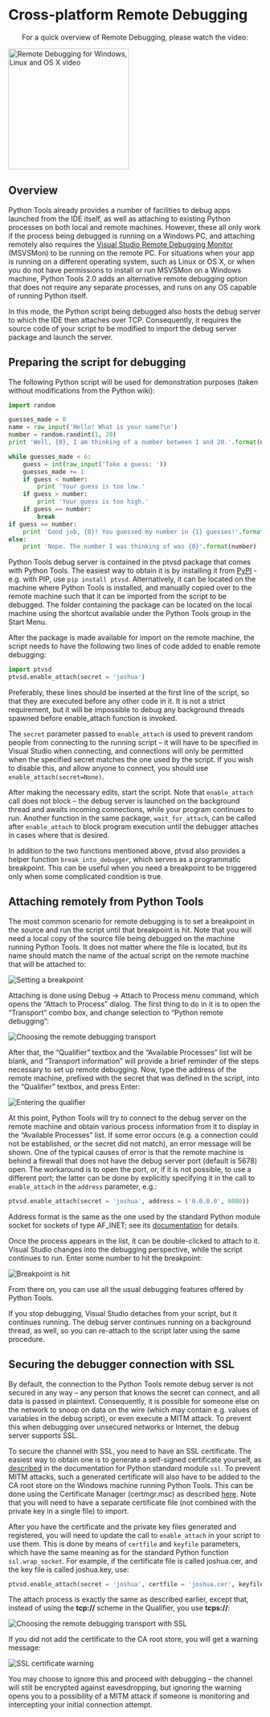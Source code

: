 ﻿Cross-platform Remote Debugging
===============================

<p style="text-align: center">For a quick overview of Remote Debugging, please watch the video:</p>

<p><a href="http://www.youtube.com/watch?v=VTluEosS4Ts" target="_blank" style="display:inline-block"><img src="VideoThumbnails/Cross-Platform-Remote-Debugging.png" alt="Remote Debugging for Windows, Linux and OS X video" border="0" width="240.0">
</a></p>


Overview
--------

Python Tools already provides a number of facilities to debug apps launched from the IDE itself, as well as attaching to existing Python processes on both local and remote machines. However, these all only work if the process being debugged is running on a Windows PC, and attaching remotely also requires the [Visual Studio Remote Debugging Monitor](http://msdn.microsoft.com/en-us/library/xf8k2h6a.aspx) (MSVSMon) to be running on the remote PC. For situations when your app is running on a different operating system, such as Linux or OS X, or when you do not have permissions to install or run MSVSMon on a Windows machine, Python Tools 2.0 adds an alternative remote debugging option that does not require any separate processes, and runs on any OS capable of running Python itself. 

In this mode, the Python script being debugged also hosts the debug server to which the IDE then attaches over TCP. Consequently, it requires the source code of your script to be modified to import the debug server package and launch the server.


Preparing the script for debugging
----------------------------------


The following Python script will be used for demonstration purposes (taken without modifications from the Python wiki):

```python
import random

guesses_made = 0
name = raw_input('Hello! What is your name?\n')
number = random.randint(1, 20)
print 'Well, {0}, I am thinking of a number between 1 and 20.'.format(name)

while guesses_made < 6:
    guess = int(raw_input('Take a guess: '))
    guesses_made += 1
    if guess < number:
        print 'Your guess is too low.'
    if guess > number:
        print 'Your guess is too high.'
    if guess == number:
        break
if guess == number:
    print 'Good job, {0}! You guessed my number in {1} guesses!'.format(name, guesses_made)
else:
    print 'Nope. The number I was thinking of was {0}'.format(number)
```
 
Python Tools debug server is contained in the ptvsd package that comes with Python Tools. The easiest way to obtain it is by installing it from [PyPI](https://pypi.python.org/pypi/ptvsd) - e.g. with PIP, use `pip install ptvsd`. Alternatively, it can be located on the machine where Python Tools is installed, and manually copied over to the remote machine such that it can be imported from the script to be debugged. The folder containing the package can be located on the local machine using the shortcut available under the Python Tools group in the Start Menu.

After the package is made available for import on the remote machine, the script needs to have the following two lines of code added to enable remote debugging: 

```python
import ptvsd
ptvsd.enable_attach(secret = 'joshua')
```

Preferably, these lines should be inserted at the first line of the script, so that they are executed before any other code in it. It is not a strict requirement, but it will be impossible to debug any background threads spawned before enable_attach function is invoked. 

The `secret` parameter passed to `enable_attach` is used to prevent random people from connecting to the running script – it will have to be specified in Visual Studio when connecting, and connections will only be permitted when the specified secret matches the one used by the script. If you wish to disable this, and allow anyone to connect, you should use `enable_attach(secret=None)`. 

After making the necessary edits, start the script. Note that `enable_attach` call does not block – the debug server is launched on the background thread and awaits incoming connections, while your program continues to run. Another function in the same package, `wait_for_attach`, can be called after `enable_attach` to block program execution until the debugger attaches in cases where that is desired.

In addition to the two functions mentioned above, ptvsd also provides a helper function `break_into_debugger`, which serves as a programmatic breakpoint. This can be useful when you need a breakpoint to be triggered only when some complicated condition is true.


Attaching remotely from Python Tools
------------------------------------

The most common scenario for remote debugging is to set a breakpoint in the source and run the script until that breakpoint is hit. Note that you will need a local copy of the source file being debugged on the machine running Python Tools. It does not matter where the file is located, but its name should match the name of the actual script on the remote machine that will be attached to: 

![Setting a breakpoint](Images/RemoteDebuggingBreakpointSet.png)

Attaching is done using <span class="menu">Debug</span> → <span class="menu">Attach to Process</span> menu command, which opens the “Attach to Process” dialog. The first thing to do in it is to open the “Transport” combo box, and change selection to “Python remote debugging”: 

![Choosing the remote debugging transport](Images/RemoteDebuggingTransport.png)

After that, the “Qualifier” textbox and the “Available Processes” list will be blank, and “Transport information” will provide a brief reminder of the steps necessary to set up remote debugging. Now, type the address of the remote machine, prefixed with the secret that was defined in the script, into the “Qualifier” textbox, and press Enter: 

![Entering the qualifier](Images/RemoteDebuggingQualifier.png)

At this point, Python Tools will try to connect to the debug server on the remote machine and obtain various process information from it to display in the “Available Processes” list. If some error occurs (e.g. a connection could not be established, or the secret did not match), an error message will be shown. One of the typical causes of error is that the remote machine is behind a firewall that does not have the debug server port (default is 5678) open. The workaround is to open the port, or, if it is not possible, to use a different port; the latter can be done by explicitly specifying it in the call to `enable_attach` in the `address` parameter, e.g.:

```python
ptvsd.enable_attach(secret = 'joshua', address = ('0.0.0.0', 8080))
```

Address format is the same as the one used by the standard Python module socket for sockets of type AF_INET; see its [documentation](http://docs.python.org/3/library/socket.html#socket-families) for details. 

Once the process appears in the list, it can be double-clicked to attach to it. Visual Studio changes into the debugging perspective, while the script continues to run. Enter some number to hit the breakpoint: 

![Breakpoint is hit](Images/RemoteDebuggingBreakpointHit.png)

From there on, you can use all the usual debugging features offered by Python Tools. 

If you stop debugging, Visual Studio detaches from your script, but it continues running. The debug server continues running on a background thread, as well, so you can re-attach to the script later using the same procedure.


Securing the debugger connection with SSL
-----------------------------------------

By default, the connection to the Python Tools remote debug server is not secured in any way – any person that knows the secret can connect, and all data is passed in plaintext. Consequently, it is possible for someone else on the network to snoop on data on the wire (which may contain e.g. values of variables in the debug script), or even execute a MITM attack. To prevent this when debugging over unsecured networks or Internet, the debug server supports SSL. 

To secure the channel with SSL, you need to have an SSL certificate. The easiest way to obtain one is to generate a self-signed certificate yourself, as [described](http://docs.python.org/3/library/ssl.html#self-signed-certificates) in the documentation for Python standard module `ssl`. To prevent MITM attacks, such a generated certificate will also have to be added to the CA root store on the Windows machine running Python Tools. This can be done using the Certificate Manager (certmgr.msc) as described [here](http://windows.microsoft.com/en-us/windows7/import-or-export-certificates-and-private-keys). Note that you will need to have a separate certificate file (not combined with the private key in a single file) to import. 

After you have the certificate and the private key files generated and registered, you will need to update the call to `enable_attach` in your script to use them. This is done by means of `certfile` and `keyfile` parameters, which have the same meaning as for the standard Python function `ssl.wrap_socket`. For example, if the certificate file is called joshua.cer, and the key file is called joshua.key, use: 

```python
ptvsd.enable_attach(secret = 'joshua', certfile = 'joshua.cer', keyfile = 'joshua.key')
```

The attach process is exactly the same as described earlier, except that, instead of using the **tcp://** scheme in the Qualifier, you use **tcps://**: 

![Choosing the remote debugging transport with SSL](Images/RemoteDebuggingQualifierSSL.png)

If you did not add the certificate to the CA root store, you will get a warning message: 

![SSL certificate warning](Images/RemoteDebuggingSSLWarning.png)

You may choose to ignore this and proceed with debugging – the channel will still be encrypted against eavesdropping, but ignoring the warning opens you to a possibility of a MITM attack if someone is monitoring and intercepting your initial connection attempt.
